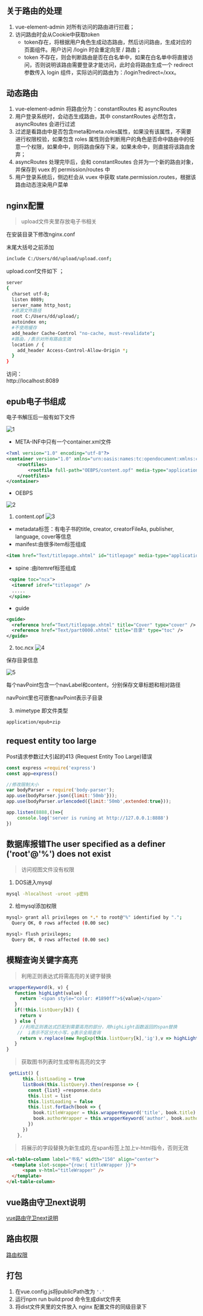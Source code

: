 # 

## 关于路由的处理  
1. vue-element-admin 对所有访问的路由进行拦截；  
2. 访问路由时会从Cookie中获取token
   - token存在，将根据用户角色生成动态路由，然后访问路由，生成对应的页面组件。用户访问 /login 时会重定向至 / 路由；  
   - token 不存在，则会判断路由是否在白名单中，如果在白名单中将直接访问，否则说明该路由需要登录才能访问，此时会将路由生成一个 redirect 参数传入 login 组件，实际访问的路由为：/login?redirect=/xxx。  

## 动态路由   
1. vue-element-admin 将路由分为：constantRoutes 和 asyncRoutes  
2. 用户登录系统时，会动态生成路由，其中 constantRoutes 必然包含，asyncRoutes 会进行过滤   
3. 过滤是看路由中是否包含meta和meta.roles属性，如果没有该属性，不需要进行权限校验，如果包含 roles 属性则会判断用户的角色是否命中路由中的任意一个权限，如果命中，则将路由保存下来，如果未命中，则直接将该路由舍弃；    
4. asyncRoutes 处理完毕后，会和 constantRoutes 合并为一个新的路由对象，并保存到 vuex 的 permission/routes 中   
5. 用户登录系统后，侧边栏会从 vuex 中获取 state.permission.routes，根据该路由动态渲染用户菜单    


## nginx配置  

>upload文件夹里存放电子书相关

在安装目录下修改nginx.conf  

末尾大括号之前添加

```sh
include C:/Users/dd/upload/upload.conf;
``` 

upload.conf文件如下 ；   

```sh
server
{ 
  charset utf-8;
  listen 8089;
  server_name http_host;
  #资源文件路径
  root C:/Users/dd/upload/;
  autoindex on;
  #不使用缓存
  add_header Cache-Control "no-cache, must-revalidate";
  #路由，/表示对所有路由生效
  location / { 
    add_header Access-Control-Allow-Origin *;
  }
}
```

访问：  
http://localhost:8089


## epub电子书组成  

电子书解压后一般有如下文件 

![1](./images/1.png)  

- META-INF中只有一个container.xml文件

```xml
<?xml version="1.0" encoding="utf-8"?>
<container version="1.0" xmlns="urn:oasis:names:tc:opendocument:xmlns:container">
	<rootfiles>
		<rootfile full-path="OEBPS/content.opf" media-type="application/oebps-package+xml"/>
  	</rootfiles>
</container>
``` 

- OEBPS  

![2](./images/2.png)  

1. content.opf 
![3](./images/3.png)  

  - metadata标签：有电子书的title,  creator,  creatorFileAs,  publisher,  language,  cover等信息   
  - manifest:由很多item标签组成  

  ```xml
  <item href="Text/titlepage.xhtml" id="titlepage" media-type="application/xhtml+xml" />
  ```
  - spine :由itemref标签组成  

  ```xml
   <spine toc="ncx">
    <itemref idref="titlepage" />
    .....
   </spine>
  ```

  - guide

  ```xml
  <guide>
    <reference href="Text/titlepage.xhtml" title="Cover" type="cover" />
    <reference href="Text/part0000.xhtml" title="目录" type="toc" />
  </guide>
  ``` 

2. toc.ncx 
![4](./images/4.png) 

保存目录信息  

![5](./images/5.png)  

每个navPoint包含一个navLabel和content，分别保存文章标题和相对路径  

navPoint里也可嵌套navPoint表示子目录  


3. mimetype 即文件类型  
```xml
application/epub+zip
``` 


## request entity too large  

Post请求参数过大引起的413 (Request Entity Too Large)错误   

```js
const express =require('express')
const app=express()

//修改限制大小
var bodyParser = require('body-parser');
app.use(bodyParser.json({limit:'50mb'}));
app.use(bodyParser.urlencoded({limit:'50mb',extended:true}));

app.listen(8888,()=>{
    console.log('server is runing at http://127.0.0.1:8888')
})
```   

## 数据库报错The user specified as a definer ('root'@'%') does not exist

>访问视图文件没有权限

1. DOS进入mysql

```sh
mysql -hlocalhost -uroot -p密码
```

2. 给mysql添加权限

```sh
mysql> grant all privileges on *.* to root@"%" identified by ".";
  Query OK, 0 rows affected (0.00 sec)

mysql> flush privileges;
  Query OK, 0 rows affected (0.00 sec)
``` 


## 模糊查询关键字高亮  

>利用正则表达式将需高亮的关键字替换

```js
 wrapperKeyword(k, v) {
   function highLight(value) {
     return `<span style="color: #1890ff">${value}</span>`
   }
   if(!this.listQuery[k]) {
     return v
   } else {
     //利用正则表达式匹配到需要高亮的部分，用highLight函数返回的span替换 
    //  i表示不区分大小写，g表示全局查询
     return v.replace(new RegExp(this.listQuery[k],'ig'),v => highLight(v))
   }
}
```

>获取图书列表时生成带有高亮的文字

```js
 getList() {
      this.listLoading = true
      listBook(this.listQuery).then(response => {
        const {list} =response.data
        this.list = list
        this.listLoading = false
        this.list.forEach(book => {
          book.titleWrapper = this.wrapperKeyword('title', book.title)
          book.authorWrapper = this.wrapperKeyword('author', book.author)
        })
      })
    },
```

>将展示的字段替换为新生成的,在span标签上加上v-html指令，否则无效

```html
<el-table-column label="书名" width="150" align="center"> 
  <template slot-scope="{row:{ titleWrapper }}">
      <span v-html="titleWrapper" />
  </template>
</el-table-column>
```


## vue路由守卫next说明  

[vue路由守卫next说明](https://blog.csdn.net/qq_41912398/article/details/109231418?spm=1001.2014.3001.5501)

## 路由权限  

[路由权限](https://panjiachen.github.io/vue-element-admin-site/zh/guide/essentials/permission.html#%E6%9D%83%E9%99%90%E9%AA%8C%E8%AF%81)

## 打包

1. 在vue.config.js将publicPath改为 `'.'`
2. 运行npm run build:prod 命令生成dist文件夹
3. 将dist文件夹里的文件放入 nginx 配置文件的同级目录下  


